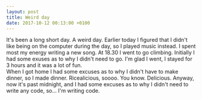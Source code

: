 ```yaml
---
layout: post
title: Weird day
date: 2017-10-12 00:13:00 +0100
---
```

It's been a long short day. A weird day. Earlier today I figured that I didn't
like being on the computer during the day, so I played music instead. I spent
most my energy writing a new song. At 18.30 I went to go climbing. Initially
I had some exuses as to why I didn't need to go. I'm glad I went, I stayed for
3 hours and it was a lot of fun.  
When I got home I had some excuses as to why I didn't have to make dinner, so
I made dinner. Ricealicious, soooo. You know. Delicious. Anyway, now it's past
midnight, and I had some excuses as to why I didn't need to write any code, so...
I'm writing code.
